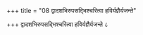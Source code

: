 +++
title = "08 द्वादशभिरुपसद्भिश्चरित्वा हविर्यज्ञैर्यजन्ते"

+++
द्वादशभिरुपसद्भिश्चरित्वा हविर्यज्ञैर्यजन्ते ८